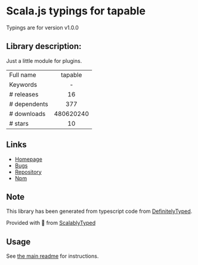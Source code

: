 
# Scala.js typings for tapable

Typings are for version v1.0.0

## Library description:
Just a little module for plugins.

|                    |                 |
| ------------------ | :-------------: |
| Full name          | tapable |
| Keywords           | - |
| # releases         | 16 |
| # dependents       | 377 |
| # downloads        | 480620240 |
| # stars            | 10 |

## Links
- [Homepage](https://github.com/webpack/tapable)
- [Bugs](https://github.com/webpack/tapable/issues)
- [Repository](https://github.com/webpack/tapable)
- [Npm](https://www.npmjs.com/package/tapable)
    


## Note
This library has been generated from typescript code from [DefinitelyTyped](https://definitelytyped.org).

Provided with :purple_heart: from [ScalablyTyped](https://github.com/oyvindberg/ScalablyTyped)

## Usage
See [the main readme](../../readme.md) for instructions.


